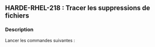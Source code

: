 ## HARDE-RHEL-218 : Tracer les suppressions de fichiers

### Description

Lancer les commandes suivantes :

